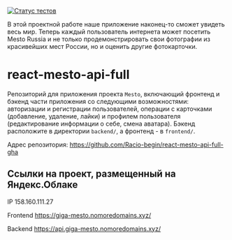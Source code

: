[![Статус тестов](../../actions/workflows/tests.yml/badge.svg)](../../actions/workflows/tests.yml)

В этой проектной работе наше приложение наконец-то сможет увидеть весь мир.
Теперь каждый пользователь интернета может посетить Mesto Russia и не только продемонстрировать свои фотографии из красивейших мест России, но и оценить другие фотокарточки.

# react-mesto-api-full
Репозиторий для приложения проекта `Mesto`, включающий фронтенд и бэкенд части приложения со следующими возможностями: авторизации и регистрации пользователей, операции с карточками (добавление, удаление, лайки) и профилем пользователя (редактирование информации о себе, смена аватара). Бэкенд расположите в директории `backend/`, а фронтенд - в `frontend/`.

Адрес репозитория: https://github.com/Racio-begin/react-mesto-api-full-gha

## Ссылки на проект, размещенный на Яндекс.Облаке

IP 158.160.111.27

Frontend https://giga-mesto.nomoredomains.xyz/

Backend https://api.giga-mesto.nomoredomains.xyz/
